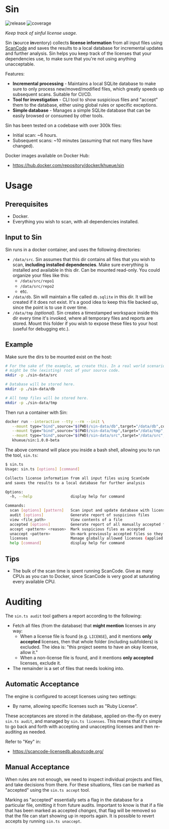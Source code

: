 # Sin

![release](https://img.shields.io/badge/release-1.0.0-green)
![coverage](https://img.shields.io/badge/coverage-88%25-green)

_Keep track of sinful license usage._

Sin (**s**ource **in**ventory) collects **license information** from all input
files using [ScanCode](https://github.com/nexB/scancode-toolkit) and saves the
results to a local database for incremental updates and further analysis. Sin
helps you keep track of the licenses that your dependencies use, to make sure
that you're not using anything unacceptable.

Features:

-  **Incremental processing** - Maintains a local SQLite database to
   make sure to only process new/moved/modified files, which greatly speeds up
   subsequent scans. Suitable for CI/CD.
-  **Tool for investigation** - CLI tool to show suspicious files
   and "accept" them to the database, either using global rules or specific
   exceptions.
-  **Simple database** - Manages a simple SQLite database that can be easily
   browsed or consumed by other tools.

Sin has been tested on a codebase with over 300k files:

-  Initial scan: ~6 hours.
-  Subsequent scans: ~10 minutes (assuming that not many files have changed).

Docker images available on Docker Hub:

-  https://hub.docker.com/repository/docker/khueue/sin


# Usage

## Prerequisites

-  Docker.
-  Everything you wish to scan, with all dependencies installed.

## Input to Sin

Sin runs in a docker container, and uses the following directories:

-  `/data/src`. Sin assumes that this dir contains all files that you wish to
   scan, **including installed dependencies**. Make sure everything is
   installed and available in this dir. Can be mounted read-only. You could
   organize your files like this:
   -  `/data/src/repo1`
   -  `/data/src/repo2`
   -  etc.
-  `/data/db`. Sin will maintain a file called `db.sqlite` in this dir. It will
   be created if it does not exist. It's a good idea to keep this file backed
   up, since the point is to use it over time.
-  `/data/tmp` _(optional)_. Sin creates a timestamped workspace inside this dir
   every time it's invoked, where all temporary files and reports are stored.
   Mount this folder if you wish to expose these files to your host (useful
   for debugging etc.).

## Example

Make sure the dirs to be mounted exist on the host:

```bash
# For the sake of the example, we create this. In a real world scenario, this
# might be the (existing) root of your source code.
mkdir -p ./sin-data/src

# Database will be stored here.
mkdir -p ./sin-data/db

# All temp files will be stored here.
mkdir -p ./sin-data/tmp
```

Then run a container with Sin:

```bash
docker run --interactive --tty --rm --init \
   --mount type="bind",source="$(PWD)/sin-data/db",target="/data/db",consistency="delegated" \
   --mount type="bind",source="$(PWD)/sin-data/tmp",target="/data/tmp",consistency="delegated" \
   --mount type="bind",source="$(PWD)/sin-data/src",target="/data/src",readonly \
   khueue/sin:1.0.0-beta
```

The above command will place you inside a bash shell, allowing you to run
the tool, `sin.ts`:

```bash
$ sin.ts
Usage: sin.ts [options] [command]

Collects license information from all input files using ScanCode
and saves the results to a local database for further analysis

Options:
  -h, --help                 display help for command

Commands:
  scan [options] [pattern]   Scan input and update database with license findings
  audit [options]            Generate report of suspicious files
  view <file_path>           View contents of a file
  accepted [options]         Generate report of all manually accepted files
  accept <pattern> <reason>  Mark suspicious files as accepted
  unaccept <pattern>         Un-mark previously accepted files so they appear suspicious again
  licenses                   Manage globally allowed licenses (applied on every audit)
  help [command]             display help for command
```

## Tips

-  The bulk of the scan time is spent running ScanCode. Give as many CPUs
   as you can to Docker, since ScanCode is very good at saturating every
   available CPU.


# Auditing

The `sin.ts audit` tool gathers a report according to the following:

-  Fetch all files (from the database) that **might mention** licenses in
   any way:
   -  When a license file is found (e.g. `LICENSE`), and it mentions
      **only accepted** licenses, then that whole folder (including subfolders)
      is excluded.  The idea is: "this project seems to have an okay license,
      allow it."
   -  When a non-license file is found, and it mentions **only accepted**
      licenses, exclude it.
-  The remainder is a set of files that needs looking into.

## Automatic Acceptance

The engine is configured to accept licenses using two settings:

-  By name, allowing specific licenses such as "Ruby License".

These acceptances are stored in the database, applied on-the-fly on every
`sin.ts audit`, and managed by `sin.ts licenses`. This means that it's
simple to go back and forth with accepting and unaccepting licenses and then
re-auditing as needed.

Refer to "Key" in:

-  https://scancode-licensedb.aboutcode.org/

## Manual Acceptance

When rules are not enough, we need to inspect individual projects and files,
and take decisions from there. For these situations, files can be marked as
"accepted" using the `sin.ts accept` tool.

Marking as "accepted" essentially sets a flag in the database for a particular
file, omitting it from future audits. Important to know is that if a file
that has been marked as accepted _changes_, that flag will be removed so that
the file can start showing up in reports again. It is possible to revert
accepts by running `sin.ts unaccept`.
